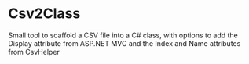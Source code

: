 # Csv2Class
Small tool to scaffold a CSV file into a C# class, with options to add the Display attribute from ASP.NET MVC and the Index and Name attributes from CsvHelper
